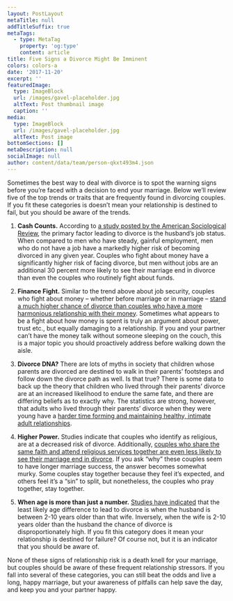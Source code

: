 ```yaml
---
layout: PostLayout
metaTitle: null
addTitleSuffix: true
metaTags:
  - type: MetaTag
    property: 'og:type'
    content: article
title: Five Signs a Divorce Might Be Imminent
colors: colors-a
date: '2017-11-20'
excerpt: ''
featuredImage:
  type: ImageBlock
  url: /images/gavel-placeholder.jpg
  altText: Post thumbnail image
  caption: ''
media:
  type: ImageBlock
  url: /images/gavel-placeholder.jpg
  altText: Post image
bottomSections: []
metaDescription: null
socialImage: null
author: content/data/team/person-qkxt493m4.json
---
```


Sometimes the best way to deal with divorce is to spot the warning signs before you’re faced with a decision to end your marriage. Below we’ll review five of the top trends or traits that are frequently found in divorcing couples. If you fit these categories is doesn’t mean your relationship is destined to fail, but you should be aware of the trends.

1.  **Cash Counts.** According to [a study posted by the American Sociological Review](https://www.asanet.org/sites/default/files/attach/journals/aug16asrfeature.pdf), the primary factor leading to divorce is the husband’s job status. When compared to men who have steady, gainful employment, men who do not have a job have a markedly higher risk of becoming divorced in any given year. Couples who fight about money have a significantly higher risk of facing divorce, but men without jobs are an additional 30 percent more likely to see their marriage end in divorce than even the couples who routinely fight about funds.

2.  **Finance Fight.** Similar to the trend above about job security, couples who fight about money – whether before marriage or in marriage – [stand a much higher chance of divorce than couples who have a more harmonious relationship with their money](https://onlinelibrary.wiley.com/doi/abs/10.1111/j.1741-3729.2012.00715.x). Sometimes what appears to be a fight about how money is spent is truly an argument about power, trust etc., but equally damaging to a relationship. If you and your partner can’t have the money talk without someone sleeping on the couch, this is a major topic you should proactively address before walking down the aisle.

3.  **Divorce DNA?** There are lots of myths in society that children whose parents are divorced are destined to walk in their parents’ footsteps and follow down the divorce path as well. Is that true? There is some data to back up the theory that children who lived through their parents’ divorce are at an increased likelihood to endure the same fate, and there are differing beliefs as to exactly why. The statistics are strong, however, that adults who lived through their parents’ divorce when they were young have a [harder time forming and maintaining healthy, intimate adult relationships](https://www.scientificamerican.com/article/is-divorce-bad-for-children/).

4.  **Higher Power.** Studies indicate that couples who identify as religious, are at a decreased risk of divorce. Additionally, [couples who share the same faith and attend religious services together are even less likely to see their marriage end in divorce](https://www.bgsu.edu/arts-and-sciences/psychology/graduate-program/clinical/the-psychology-of-spirituality-and-family/research-findings/divorce.html). If you ask “why” these couples seem to have longer marriage success, the answer becomes somewhat murky. Some couples stay together because they feel it’s expected, and others feel it’s a “sin” to split, but nonetheless, the couples who pray together, stay together.

5.  **When age is more than just a number.** [Studies have indicated](https://pubmed.ncbi.nlm.nih.gov/7873718/) that the least likely age difference to lead to divorce is when the husband is between 2-10 years older than that wife. Inversely, when the wife is 2-10 years older than the husband the chance of divorce is disproportionately high. If you fit this category does it mean your relationship is destined for failure? Of course not, but it is an indicator that you should be aware of.

None of these signs of relationship risk is a death knell for your marriage, but couples should be aware of these frequent relationship stressors. If you fall into several of these categories, you can still beat the odds and live a long, happy marriage, but your awareness of pitfalls can help save the day, and keep you and your partner happy.
